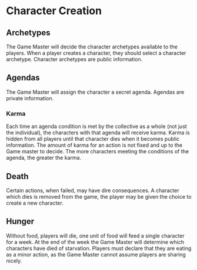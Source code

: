 # Character Creation

## Archetypes

The Game Master will decide the character archetypes available to the players.
When a player creates a character, they should select a character archetype.
Character archetypes are public information.

## Agendas

The Game Master will assign the character a secret agenda.
Agendas are private information.

### Karma
Each time an agenda condition is met by the collective as a whole (not just the individual), the characters with that agenda will receive karma. 
Karma is hidden from all players until that character dies when it becomes public information.
The amount of karma for an action is not fixed and up to the Game master to decide.
The more characters meeting the conditions of the agenda, the greater the karma.

## Death
Certain actions, when failed, may have dire consequences.
A character which dies is removed from the game, the player may be given the choice to create a new character.

## Hunger
Without food, players will die, one unit of food will feed a single character for a week.
At the end of the week the Game Master will determine which characters have died of starvation.
Players must declare that they are eating as a minor action, as the Game Master cannot assume players are sharing nicely.

